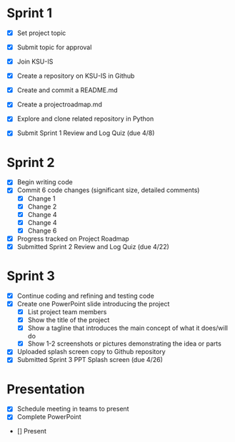 # Sprint 1
- [x] Set project topic
- [x] Submit topic for approval
- [x] Join KSU-IS
- [x] Create a repository on KSU-IS in Github
- [x] Create and commit a README.md
- [x] Create a projectroadmap.md
- [x] Explore and clone related repository in Python
- [x] Submit Sprint 1 Review and Log Quiz (due 4/8)


# Sprint 2
- [x] Begin writing code
- [x] Commit 6 code changes (significant size, detailed comments)
  - [x] Change 1
  - [x] Change 2
  - [x] Change 4
  - [x] Change 4
  - [x] Change 6
- [x] Progress tracked on Project Roadmap
- [x] Submitted Sprint 2 Review and Log Quiz (due 4/22)

# Sprint 3
- [x] Continue coding and refining and testing code
- [x] Create one PowerPoint slide introducing the project
  - [x] List project team members
  - [x] Show the title of the project
  - [x] Show a tagline that introduces the main concept of what it does/will do
  - [x] Show 1-2 screenshots or pictures demonstrating the idea or parts
- [x] Uploaded splash screen copy to Github repository
- [x] Submitted Sprint 3 PPT Splash screen (due 4/26)

# Presentation
- [x] Schedule meeting in teams to present
- [x] Complete PowerPoint
- [] Present

